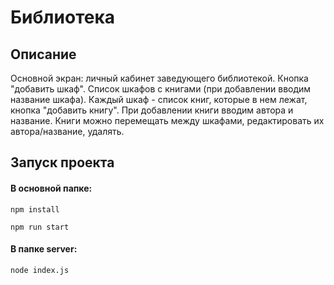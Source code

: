 # Библиотека
## Описание
Основной экран: личный кабинет заведующего библиотекой. Кнопка "добавить шкаф". Список шкафов с книгами (при добавлении вводим название шкафа). Каждый шкаф - список книг, которые в нем лежат, кнопка "добавить книгу". При добавлении книги вводим автора и название. Книги можно перемещать между шкафами, редактировать их автора/название, удалять.
## Запуск проекта
#### В основной папке:
```
npm install
```
```
npm run start
```
#### В папке server:
```
node index.js
```

